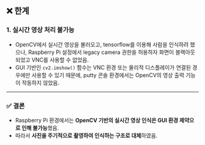 ## ❌ 한계

### 1. 실시간 영상 처리 불가능

- OpenCV에서 실시간 영상을 불러오고, tensorflow를 이용해 사람을 인식하려 했으나, Raspberry Pi 설정에서 legacy camera 권한을 허용하자 화면이 블랙아웃되었고 VNC를 사용할 수 없었음.  
- GUI 기반인 `cv2.imshow()` 함수는 VNC 환경 또는 물리적 디스플레이가 연결된 경우에만 사용할 수 있기 때문에, putty 콘솔 환경에서는 OpenCV의 영상 출력 기능이 작동하지 않았음.  

---

### ✅ 결론

- Raspberry Pi 환경에서는 **OpenCV 기반의 실시간 영상 인식은 GUI 환경 제약으로 인해 불가능**했음.  
- 따라서 **사진을 주기적으로 촬영하여 인식하는 구조로 대체**하였음.
